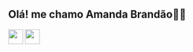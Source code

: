 ## Olá! me chamo Amanda Brandão👋🏻
  <img src="https://cdn.jsdelivr.net/gh/devicons/devicon@latest/icons/python/python-original.svg" heigth="30" width="30"/> <img src="https://cdn.jsdelivr.net/gh/devicons/devicon@latest/icons/linkedin/linkedin-original.svg" heigth="30" width="30" />
          
